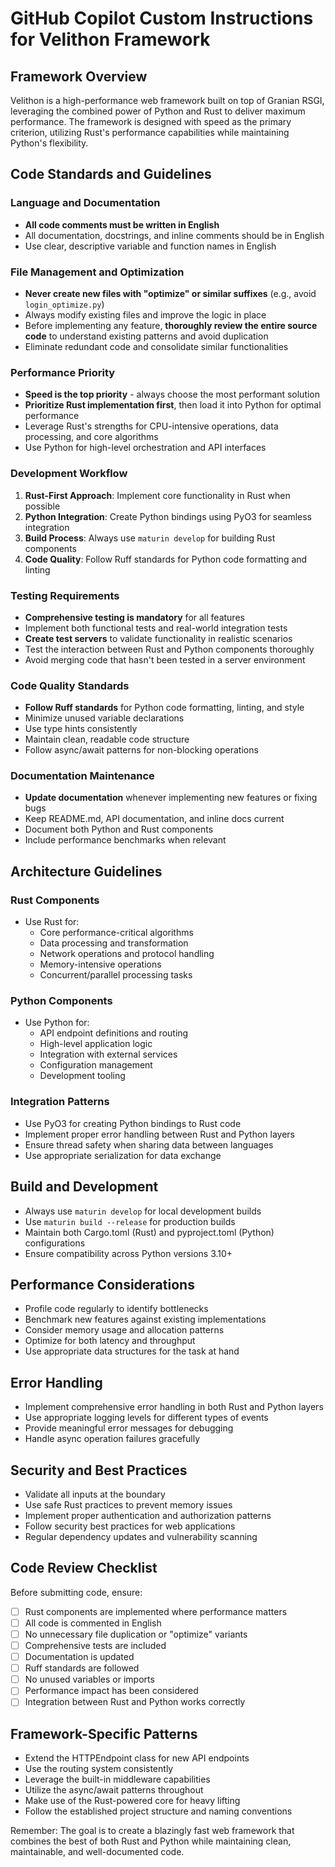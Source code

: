 # GitHub Copilot Custom Instructions for Velithon Framework

## Framework Overview
Velithon is a high-performance web framework built on top of Granian RSGI, leveraging the combined power of Python and Rust to deliver maximum performance. The framework is designed with speed as the primary criterion, utilizing Rust's performance capabilities while maintaining Python's flexibility.

## Code Standards and Guidelines

### Language and Documentation
- **All code comments must be written in English**
- All documentation, docstrings, and inline comments should be in English
- Use clear, descriptive variable and function names in English

### File Management and Optimization
- **Never create new files with "optimize" or similar suffixes** (e.g., avoid `login_optimize.py`)
- Always modify existing files and improve the logic in place
- Before implementing any feature, **thoroughly review the entire source code** to understand existing patterns and avoid duplication
- Eliminate redundant code and consolidate similar functionalities

### Performance Priority
- **Speed is the top priority** - always choose the most performant solution
- **Prioritize Rust implementation first**, then load it into Python for optimal performance
- Leverage Rust's strengths for CPU-intensive operations, data processing, and core algorithms
- Use Python for high-level orchestration and API interfaces

### Development Workflow
1. **Rust-First Approach**: Implement core functionality in Rust when possible
2. **Python Integration**: Create Python bindings using PyO3 for seamless integration
3. **Build Process**: Always use `maturin develop` for building Rust components
4. **Code Quality**: Follow Ruff standards for Python code formatting and linting

### Testing Requirements
- **Comprehensive testing is mandatory** for all features
- Implement both functional tests and real-world integration tests
- **Create test servers** to validate functionality in realistic scenarios
- Test the interaction between Rust and Python components thoroughly
- Avoid merging code that hasn't been tested in a server environment

### Code Quality Standards
- **Follow Ruff standards** for Python code formatting, linting, and style
- Minimize unused variable declarations
- Use type hints consistently
- Maintain clean, readable code structure
- Follow async/await patterns for non-blocking operations

### Documentation Maintenance
- **Update documentation** whenever implementing new features or fixing bugs
- Keep README.md, API documentation, and inline docs current
- Document both Python and Rust components
- Include performance benchmarks when relevant

## Architecture Guidelines

### Rust Components
- Use Rust for:
  - Core performance-critical algorithms
  - Data processing and transformation
  - Network operations and protocol handling
  - Memory-intensive operations
  - Concurrent/parallel processing tasks

### Python Components
- Use Python for:
  - API endpoint definitions and routing
  - High-level application logic
  - Integration with external services
  - Configuration management
  - Development tooling

### Integration Patterns
- Use PyO3 for creating Python bindings to Rust code
- Implement proper error handling between Rust and Python layers
- Ensure thread safety when sharing data between languages
- Use appropriate serialization for data exchange

## Build and Development
- Always use `maturin develop` for local development builds
- Use `maturin build --release` for production builds
- Maintain both Cargo.toml (Rust) and pyproject.toml (Python) configurations
- Ensure compatibility across Python versions 3.10+

## Performance Considerations
- Profile code regularly to identify bottlenecks
- Benchmark new features against existing implementations
- Consider memory usage and allocation patterns
- Optimize for both latency and throughput
- Use appropriate data structures for the task at hand

## Error Handling
- Implement comprehensive error handling in both Rust and Python layers
- Use appropriate logging levels for different types of events
- Provide meaningful error messages for debugging
- Handle async operation failures gracefully

## Security and Best Practices
- Validate all inputs at the boundary
- Use safe Rust practices to prevent memory issues
- Implement proper authentication and authorization patterns
- Follow security best practices for web applications
- Regular dependency updates and vulnerability scanning

## Code Review Checklist
Before submitting code, ensure:
- [ ] Rust components are implemented where performance matters
- [ ] All code is commented in English
- [ ] No unnecessary file duplication or "optimize" variants
- [ ] Comprehensive tests are included
- [ ] Documentation is updated
- [ ] Ruff standards are followed
- [ ] No unused variables or imports
- [ ] Performance impact has been considered
- [ ] Integration between Rust and Python works correctly

## Framework-Specific Patterns
- Extend the HTTPEndpoint class for new API endpoints
- Use the routing system consistently
- Leverage the built-in middleware capabilities
- Utilize the async/await patterns throughout
- Make use of the Rust-powered core for heavy lifting
- Follow the established project structure and naming conventions

Remember: The goal is to create a blazingly fast web framework that combines the best of both Rust and Python while maintaining clean, maintainable, and well-documented code.